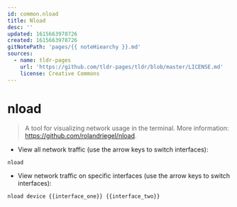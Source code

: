 ```yaml
---
id: common.nload
title: Nload
desc: ''
updated: 1615663978726
created: 1615663978726
gitNotePath: 'pages/{{ noteHiearchy }}.md'
sources:
  - name: tldr-pages
    url: 'https://github.com/tldr-pages/tldr/blob/master/LICENSE.md'
    license: Creative Commons
---
```

# nload

> A tool for visualizing network usage in the terminal.
> More information: <https://github.com/rolandriegel/nload>.

- View all network traffic (use the arrow keys to switch interfaces):

`nload`

- View network traffic on specific interfaces (use the arrow keys to switch interfaces):

`nload device {{interface_one}} {{interface_two}}`


